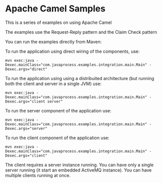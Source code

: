 # Apache Camel Samples

This is a series of examples on using Apache Camel 

The examples use the Request-Reply pattern and the Claim Check pattern

You can run the examples  directly from Maven:

To run the application using direct wiring of the components, use:

    mvn exec:java -Dexec.mainClass="com.javaprocess.examples.integration.main.Main" -Dexec.args="direct"

To run the application using using a distribuited architecture (but running both the client and server in a single JVM) use:

    mvn exec:java -Dexec.mainClass="com.javaprocess.examples.integration.main.Main" -Dexec.args="client server"
    
To run the server component of the application use:

    mvn exec:java -Dexec.mainClass="com.javaprocess.examples.integration.main.Main" -Dexec.args="server"

To run the client component of the application use:

    mvn exec:java -Dexec.mainClass="com.javaprocess.examples.integration.main.Main" -Dexec.args="client"

The client requires a server instance running. You can have only a single server running (it start an embedded ActiveMQ instance).  You can have multiple clients running at once.

